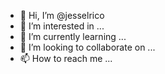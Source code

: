 - 👋 Hi, I’m @jesselrico
- 👀 I’m interested in ...
- 🌱 I’m currently learning ...
- 💞️ I’m looking to collaborate on ...
- 📫 How to reach me ...

<!---
jesselrico/jesselrico is a ✨ special ✨ repository because its `README.md` (this file) appears on your GitHub profile.
You can click the Preview link to take a look at your changes.
--->
